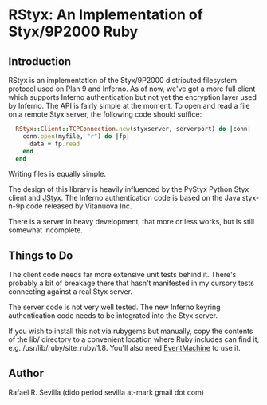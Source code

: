 
# RStyx: An Implementation of Styx/9P2000 Ruby

## Introduction ##

RStyx is an implementation of the Styx/9P2000 distributed filesystem
protocol used on Plan 9 and Inferno.  As of now, we've got a more full
client which supports Inferno authentication but not yet the
encryption layer used by Inferno.  The API is fairly simple at the
moment.  To open and read a file on a remote Styx server, the
following code should suffice:

```ruby
  RStyx::Client::TCPConnection.new(styxserver, serverport) do |conn|
    conn.open(myfile, "r") do |fp|
      data = fp.read
    end
  end
```

Writing files is equally simple.

The design of this library is heavily influenced by the PyStyx Python
Styx client and [JStyx](http://jstyx.sourceforge.net/).  The Inferno
authentication code is based on the Java styx-n-9p code released by
Vitanuova Inc.

There is a server in heavy development, that more or less works, but
is still somewhat incomplete.

## Things to Do ##

The client code needs far more extensive unit tests behind it.
There's probably a bit of breakage there that hasn't manifested in my
cursory tests connecting against a real Styx server.

The server code is not very well tested.  The new Inferno keyring
authentication code needs to be integrated into the Styx server.

If you wish to install this not via rubygems but manually, copy the
contents of the lib/ directory to a convenient location where Ruby
includes can find it, e.g. /usr/lib/ruby/site_ruby/1.8.  You'll also
need [EventMachine](http://rubyeventmachine.com) to use it.

## Author ##

Rafael R. Sevilla (dido period sevilla at-mark gmail dot com)
